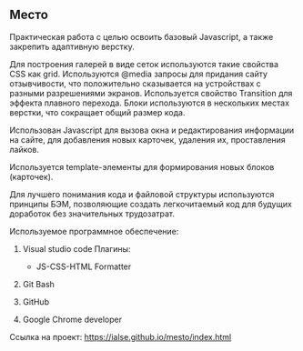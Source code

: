 Место
-----

Практическая работа с целью освоить базовый Javascript, а также закрепить адаптивную верстку.

Для построения галерей в виде сеток используются такие свойства CSS как grid. Используются @media запросы для придания сайту отзывчивости, что положительно сказывается на устройствах с разными разрешениями экранов. Используется свойство Transition для эффекта плавного перехода. Блоки используются в нескольких местах верстки, что сокращает общий размер кода. 

Использован Javascript для вызова окна и редактирования информации на сайте, для добавления новых карточек, удаления их, проставления лайков.

Используется template-элементы для формирования новых блоков (карточек).

Для лучшего понимания кода и файловой структуры используются принципы БЭМ, позволяющие создать легкочитаемый код для будущих доработок без значительных трудозатрат.

Используемое программное обеспечение:
1. Visual studio code
    Плагины:
    * JS-CSS-HTML Formatter

2. Git Bash
3. GitHub
4. Google Chrome developer

Ссылка на проект: https://ialse.github.io/mesto/index.html